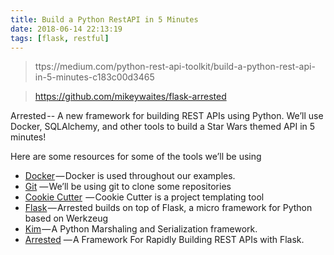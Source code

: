 ```yaml
---
title: Build a Python RestAPI in 5 Minutes
date: 2018-06-14 22:13:19
tags: [flask, restful]
---
```

> ttps://medium.com/python-rest-api-toolkit/build-a-python-rest-api-in-5-minutes-c183c00d3465

> https://github.com/mikeywaites/flask-arrested

Arrested -- A new framework for building REST APIs using Python. We’ll use Docker, SQLAlchemy, and other tools to build a Star Wars themed API in 5 minutes!

Here are some resources for some of the tools we’ll be using

- [Docker](http://docker.com/) — Docker is used throughout our examples.
- [Git](https://git-scm.com/) — We’ll be using git to clone some repositories
- [Cookie Cutter](http://cookiecutter.readthedocs.io/en/latest/)  — Cookie Cutter is a project templating tool
- [Flask](http://flask.pocoo.org/) — Arrested builds on top of Flask, a micro framework for Python based on Werkzeug
- [Kim](http://kim.readthedocs.io/en/latest/) — A Python Marshaling and Serialization framework.
- [Arrested](https://github.com/mikeywaites/flask-arrested) — A Framework For Rapidly Building REST APIs with Flask.

